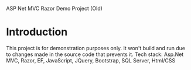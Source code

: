 ASP Net MVC Razor Demo Project (Old)

# Introduction 
This project is for demonstration purposes only. It won't build and run due to changes made in the source code that prevents it.
Tech stack: Asp.Net MVC, Razor, EF, JavaScript, JQuery, Bootstrap, SQL Server, Html/CSS